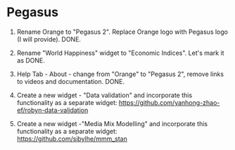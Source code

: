 # Pegasus

1) Rename Orange to "Pegasus 2". Replace Orange logo with Pegasus logo (I will provide). DONE.

2) Rename "World Happiness" widget to "Economic Indices". Let's mark it as DONE.

3) Help Tab - About - change from "Orange" to "Pegasus 2", remove links to videos and documentation. DONE.

4) Create a new widget - "Data validation" and incorporate this functionality as a separate widget: https://github.com/yanhong-zhao-ef/robyn-data-validation

5) Create a new widget -"Media Mix Modelling" and incorporate this functionality as a separate widget: https://github.com/sibylhe/mmm_stan
